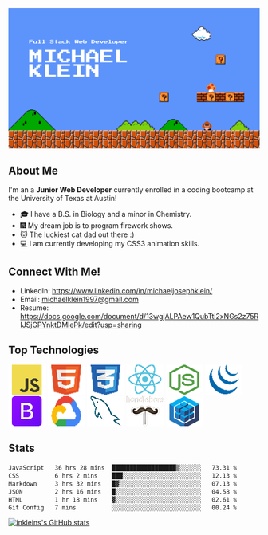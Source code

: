
![Banner Image](./assets/images/Banner-github.png)

<!-- # Hello fellow developers and employers!  I'm Michael! <img src="https://user-images.githubusercontent.com/1303154/88677602-1635ba80-d120-11ea-84d8-d263ba5fc3c0.gif" width="28px" alt="hi"> -->


## About Me
I'm an a **Junior Web Developer** currently enrolled in a coding bootcamp at the University of Texas at Austin!

- :mortar_board: I have a B.S. in Biology and a minor in Chemistry.
- :fireworks: My dream job is to program firework shows.
- :cat: The luckiest cat dad out there :)
- :computer: I am currently developing my CSS3 animation skills.

## Connect With Me!

- LinkedIn: https://www.linkedin.com/in/michaeljosephklein/
- Email: michaelklein1997@gmail.com
- Resume: https://docs.google.com/document/d/13wgjALPAew1QubTti2xNGs2z75RIJSjGPYnktDMlePk/edit?usp=sharing

## Top Technologies
![JavaScript Logo](./assets/images/javascript-logo.png)
![HTML5 Logo](./assets/images/html5-logo.png)
![CSS3 Logo](./assets/images/css3-logo.png)
![ReactJS Logo](./assets/images/react-logo.png)
![NodeJS Logo](./assets/images/nodejs-logo.png)
![jQuery Logo](./assets/images/jQuery-logo.png)
![Bootstrap Logo](./assets/images/Bootstrap-logo.png)
![Google Cloud Serives Logo](./assets/images/google-platform-logo.png)
![mySQL Logo](./assets/images/mySQL-logo.png)
![handlebars Logo](./assets/images/handlebars.png)
![sequelize logo](./assets/images/sequelize-logo.png)

## Stats

<!--START_SECTION:waka-->

```text
JavaScript   36 hrs 28 mins  ██████████████████▒░░░░░░   73.31 %
CSS          6 hrs 2 mins    ███░░░░░░░░░░░░░░░░░░░░░░   12.13 %
Markdown     3 hrs 32 mins   █▓░░░░░░░░░░░░░░░░░░░░░░░   07.13 %
JSON         2 hrs 16 mins   █░░░░░░░░░░░░░░░░░░░░░░░░   04.58 %
HTML         1 hr 18 mins    ▓░░░░░░░░░░░░░░░░░░░░░░░░   02.61 %
Git Config   7 mins          ░░░░░░░░░░░░░░░░░░░░░░░░░   00.24 %
```

<!--END_SECTION:waka-->

[![inkleins's GitHub stats](https://github-readme-stats.vercel.app/api?username=inklein1997&theme=tokyonight&hide=stars)](https://github.com/inklein1997/github-readme-stats)
